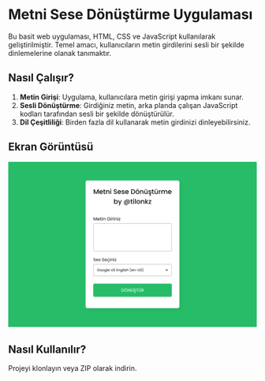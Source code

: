 # Metni Sese Dönüştürme Uygulaması

Bu basit web uygulaması, HTML, CSS ve JavaScript kullanılarak geliştirilmiştir. Temel amacı, kullanıcıların metin girdilerini sesli bir şekilde dinlemelerine olanak tanımaktır.

## Nasıl Çalışır?

1. **Metin Girişi**: Uygulama, kullanıcılara metin girişi yapma imkanı sunar.
2. **Sesli Dönüştürme**: Girdiğiniz metin, arka planda çalışan JavaScript kodları tarafından sesli bir şekilde dönüştürülür.
3. **Dil Çeşitliliği**: Birden fazla dil kullanarak metin girdinizi dinleyebilirsiniz.

## Ekran Görüntüsü
![Alt text](https://github.com/tilonkz/Metni-sese-cevirme-uygulamasi/blob/main/screenshot.jpg)

## Nasıl Kullanılır?

Projeyi klonlayın veya ZIP olarak indirin.
